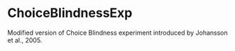 # ChoiceBlindnessExp
Modified version of Choice Blindness experiment introduced by Johansson et al., 2005.
